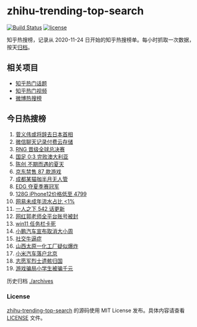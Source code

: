 # zhihu-trending-top-search

[![Build Status](https://github.com/justjavac/zhihu-trending-top-search/workflows/ci/badge.svg?branch=main)](https://github.com/justjavac/zhihu-trending-top-search/actions)
[![license](https://img.shields.io/github/license/justjavac/zhihu-trending-top-search)](https://github.com/justjavac/zhihu-trending-top-search/blob/main/LICENSE)

知乎热搜榜，记录从 2020-11-24 日开始的知乎热搜榜单。每小时抓取一次数据，按天[归档](./archives)。

## 相关项目

- [知乎热门话题](https://github.com/justjavac/zhihu-trending-hot-questions)
- [知乎热门视频](https://github.com/justjavac/zhihu-trending-hot-video)
- [微博热搜榜](https://github.com/justjavac/weibo-trending-hot-search)

## 今日热搜榜

<!-- BEGIN -->
<!-- 最后更新时间 Sat Sep 04 2021 21:17:20 GMT+0800 (China Standard Time) -->

1. [菅义伟或将辞去日本首相](https://www.zhihu.com/search?q=菅义伟)
1. [微信聊天记录付费云存储](https://www.zhihu.com/search?q=微信)
1. [RNG 晋级全球总决赛](https://www.zhihu.com/search?q=RNG)
1. [国足 0:3 完败澳大利亚](https://www.zhihu.com/search?q=中国男足)
1. [陈创 不期而遇的夏天](https://www.zhihu.com/search?q=不期而遇的夏天)
1. [京东禁售 87 款游戏](https://www.zhihu.com/search?q=禁售游戏)
1. [成都某猫咖半月无人管](https://www.zhihu.com/search?q=成都猫咖)
1. [EDG 夺夏季赛冠军](https://www.zhihu.com/search?q=EDG)
1. [128G iPhone12价格低至 4799](https://www.zhihu.com/search?q=iPhone12)
1. [网易未成年流水占比 <1%](https://www.zhihu.com/search?q=网易游戏)
1. [一人之下 542 话更新](https://www.zhihu.com/search?q=一人之下)
1. [网红郭老师全平台账号被封](https://www.zhihu.com/search?q=郭老师)
1. [win11 任务栏卡死](https://www.zhihu.com/search?q=windows任务栏)
1. [小鹏汽车宣布取消大小周](https://www.zhihu.com/search?q=小鹏汽车)
1. [社交牛逼症](https://www.zhihu.com/search?q=社交牛逼症)
1. [山西太原一化工厂疑似爆炸](https://www.zhihu.com/search?q=太原化工厂)
1. [小米汽车落户北京](https://www.zhihu.com/search?q=小米汽车总部)
1. [志愿军烈士遗骸归国](https://www.zhihu.com/search?q=志愿军)
1. [游戏骗局小学生被骗千元](https://www.zhihu.com/search?q=游戏骗局)

<!-- END -->

历史归档 [./archives](./archives)

### License

[zhihu-trending-top-search](https://github.com/justjavac/zhihu-trending-top-search)
的源码使用 MIT License 发布。具体内容请查看 [LICENSE](./LICENSE) 文件。
